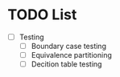 
TODO List
===========

- [ ] Testing
	- [ ] Boundary case testing
	- [ ] Equivalence partitioning
	- [ ] Decition table testing
